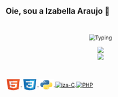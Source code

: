## Oie, sou a Izabella Araujo 👋
<br>
<p align="center">
  <img src="https://readme-typing-svg.herokuapp.com/?size=25&duration=4200&color=FF69B4&height=50&lines=echo+%22Ol%C3%A1%2C+mundo!%22&center=true" alt="Typing" />
</p>

<div align="center">
  <a href="https://github.com/izab3lla">
  <img align="center" height="200em" src="https://github-readme-stats-sigma-five.vercel.app/api?username=izab3lla&show_icons=true&theme=synthwave&include_all_commits=true&count_private=true"/>
    <br>
  <img align="center" height="200em" src="https://github-readme-stats-sigma-five.vercel.app/api/top-langs/?username=izab3lla&layout=compact&langs_count=7&theme=synthwave"/>
</div>
    
<br>
<br>
    
<div style="display: inline_block"><br>
  <img align="center" alt="iza-HTML" height="30" width="40" src="https://raw.githubusercontent.com/devicons/devicon/master/icons/html5/html5-original.svg">
  <img align="center" alt="iza-CSS" height="30" width="40" src="https://raw.githubusercontent.com/devicons/devicon/master/icons/css3/css3-original.svg">
  <img align="center" alt="iza-Python" height="30" width="40" src="https://raw.githubusercontent.com/devicons/devicon/master/icons/python/python-original.svg">
  <img align="center" alt="iza-C" height="30" width="40" src="https://cdn.jsdelivr.net/gh/devicons/devicon/icons/c/c-original.svg">
  <img align="center" alt="PHP" height="30" width="40" src="https://cdn.jsdelivr.net/gh/devicons/devicon/icons/php/php-original.svg">
</div>

##
